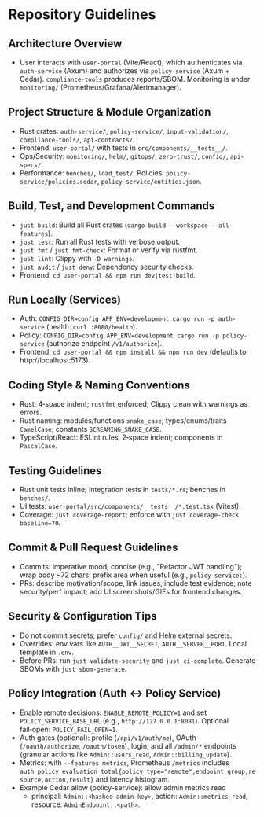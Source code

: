 # Repository Guidelines

## Architecture Overview
- User interacts with `user-portal` (Vite/React), which authenticates via `auth-service` (Axum) and authorizes via `policy-service` (Axum + Cedar). `compliance-tools` produces reports/SBOM. Monitoring is under `monitoring/` (Prometheus/Grafana/Alertmanager).

## Project Structure & Module Organization
- Rust crates: `auth-service/`, `policy-service/`, `input-validation/`, `compliance-tools/`, `api-contracts/`.
- Frontend: `user-portal/` with tests in `src/components/__tests__/`.
- Ops/Security: `monitoring/`, `helm/`, `gitops/`, `zero-trust/`, `config/`, `api-specs/`.
- Performance: `benches/`, `load_test/`. Policies: `policy-service/policies.cedar`, `policy-service/entities.json`.

## Build, Test, and Development Commands
- `just build`: Build all Rust crates (`cargo build --workspace --all-features`).
- `just test`: Run all Rust tests with verbose output.
- `just fmt` / `just fmt-check`: Format or verify via rustfmt.
- `just lint`: Clippy with `-D warnings`.
- `just audit` / `just deny`: Dependency security checks.
- Frontend: `cd user-portal && npm run dev|test|build`.

## Run Locally (Services)
- Auth: `CONFIG_DIR=config APP_ENV=development cargo run -p auth-service` (health: `curl :8080/health`).
- Policy: `CONFIG_DIR=config APP_ENV=development cargo run -p policy-service` (authorize endpoint `/v1/authorize`).
- Frontend: `cd user-portal && npm install && npm run dev` (defaults to http://localhost:5173).

## Coding Style & Naming Conventions
- Rust: 4‑space indent; `rustfmt` enforced; Clippy clean with warnings as errors.
- Rust naming: modules/functions `snake_case`; types/enums/traits `CamelCase`; constants `SCREAMING_SNAKE_CASE`.
- TypeScript/React: ESLint rules, 2‑space indent; components in `PascalCase`.

## Testing Guidelines
- Rust unit tests inline; integration tests in `tests/*.rs`; benches in `benches/`.
- UI tests: `user-portal/src/components/__tests__/*.test.tsx` (Vitest).
- Coverage: `just coverage-report`; enforce with `just coverage-check baseline=70`.

## Commit & Pull Request Guidelines
- Commits: imperative mood, concise (e.g., "Refactor JWT handling"); wrap body ~72 chars; prefix area when useful (e.g., `policy-service:`).
- PRs: describe motivation/scope, link issues, include test evidence; note security/perf impact; add UI screenshots/GIFs for frontend changes.

## Security & Configuration Tips
- Do not commit secrets; prefer `config/` and Helm external secrets.
- Overrides: env vars like `AUTH__JWT__SECRET`, `AUTH__SERVER__PORT`. Local template in `.env`.
- Before PRs: run `just validate-security` and `just ci-complete`. Generate SBOMs with `just sbom-generate`.

## Policy Integration (Auth ↔ Policy Service)
- Enable remote decisions: `ENABLE_REMOTE_POLICY=1` and set `POLICY_SERVICE_BASE_URL` (e.g., `http://127.0.0.1:8081`). Optional fail‑open: `POLICY_FAIL_OPEN=1`.
- Auth gates (optional): profile (`/api/v1/auth/me`), OAuth (`/oauth/authorize`, `/oauth/token`), login, and all `/admin/*` endpoints (granular actions like `Admin::users_read`, `Admin::billing_update`).
- Metrics: with `--features metrics`, Prometheus `/metrics` includes `auth_policy_evaluation_total{policy_type="remote",endpoint_group,resource,action,result}` and latency histogram.
- Example Cedar allow (policy-service): allow admin metrics read
  - principal: `Admin::<hashed-admin-key>`, action: `Admin::metrics_read`, resource: `AdminEndpoint::<path>`.
